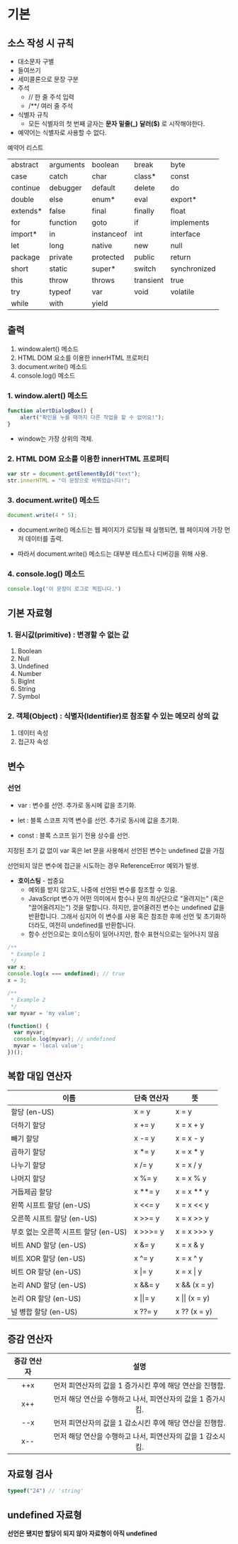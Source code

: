 # 기본

## 소스 작성 시 규칙
* 대소문자 구별
* 들여쓰기
* 세미콜론으로 문장 구분
* 주석
  * // 한 줄 주석 입력
  * /**/ 여러 줄 주석
* 식별자 규칙
  * 모든 식별자의 첫 번째 글자는 **문자** **밑줄(_)** **달러($)** 로 시작해야한다.
* 예약어는 식별자로 사용할 수 없다.

예약어 리스트

|  |  |  |  |  |
|---|---|---|---|---|
| abstract | arguments | boolean | break | byte |
| case | catch | char | class* | const |
| continue | debugger | default | delete | do |
| double | else | enum* | eval | export* |
| extends* | false | final | finally | float |
| for | function | goto | if | implements |
| import* | in | instanceof | int | interface |
| let | long | native | new | null |
| package | private | protected | public | return |
| short | static | super* | switch | synchronized |
| this | throw | throws | transient | true |
| try | typeof | var | void | volatile |
| while | with | yield |  |  |

## 출력

1. window.alert() 메소드
2. HTML DOM 요소를 이용한 innerHTML 프로퍼티
3. document.write() 메소드
4. console.log() 메소드

### 1. window.alert() 메소드
```javascript
function alertDialogBox() {
    alert("확인을 누를 때까지 다른 작업을 할 수 없어요!");
}
```
* window는 가장 상위의 객체.

### 2. HTML DOM 요소를 이용한 innerHTML 프로퍼티
```javascript
var str = document.getElementById("text");
str.innerHTML = "이 문장으로 바뀌었습니다!";
```
### 3. document.write() 메소드
```javascript
document.write(4 * 5);
```
* document.write() 메소드는 웹 페이지가 로딩될 때 실행되면, 웹 페이지에 가장 먼저 데이터를 출력.

* 따라서 document.write() 메소드는 대부분 테스트나 디버깅을 위해 사용.
### 4. console.log() 메소드
```javascript
console.log('이 문장이 로그로 찍힙니다.')
```

## 기본 자료형

### 1. 원시값(primitive) : 변경할 수 없는 값
   1. Boolean
   2. Null
   3. Undefined
   4. Number
   5. BigInt
   6. String
   7. Symbol
### 2. 객체(Object) : 식별자(Identifier)로 참조할 수 있는 메모리 상의 값
   1. 데이터 속성
   2. 접근자 속성

## 변수
### 선언
* var : 변수를 선언. 추가로 동시에 값을 초기화.

* let : 블록 스코프 지역 변수를 선언. 추가로 동시에 값을 초기화.

* const : 블록 스코프 읽기 전용 상수를 선언.

지정된 초기 값 없이 var 혹은 let 문을 사용해서 선언된 변수는 undefined 값을 가짐

선언되지 않은 변수에 접근을 시도하는 경우 ReferenceError 예외가 발생.

* **호이스팅** - 쌉중요
  * 예외를 받지 않고도, 나중에 선언된 변수를 참조할 수 있음.
  * JavaScript 변수가 어떤 의미에서 함수나 문의 최상단으로 "올려지는" (혹은 "끌어올려지는") 것을 말합니다. 하지만, 끌어올려진 변수는 undefined 값을 반환합니다. 그래서 심지어 이 변수를 사용 혹은 참조한 후에 선언 및 초기화하더라도, 여전히 undefined를 반환합니다.
  * 함수 선언으로는 호이스팅이 일어나지만, 함수 표현식으로는 일어나지 않음
```javascript
/**
 * Example 1
 */
var x;
console.log(x === undefined); // true
x = 3;

/**
 * Example 2
 */
var myvar = 'my value';

(function() {
  var myvar;
  console.log(myvar); // undefined
  myvar = 'local value';
})();
```

## 복합 대입 연산자

| 이름 | 단축 연산자 | 뜻 |
|---|---|---|
| 할당 (en-US) | x = y | x = y |
| 더하기 할당 | x += y | x = x + y |
| 빼기 할당 | x -= y | x = x - y |
| 곱하기 할당 | x *= y | x = x * y |
| 나누기 할당 | x /= y | x = x / y |
| 나머지 할당 | x %= y | x = x % y |
| 거듭제곱 할당 | x **= y | x = x ** y |
| 왼쪽 시프트 할당 (en-US) | x <<= y | x = x << y |
| 오른쪽 시프트 할당 (en-US) | x >>= y | x = x >> y |
| 부호 없는 오른쪽 시프트 할당 (en-US) | x >>>= y | x = x >>> y |
| 비트 AND 할당 (en-US) | x &= y | x = x & y |
| 비트 XOR 할당 (en-US) | x ^= y | x = x ^ y |
| 비트 OR 할당 (en-US) | x \|= y | x = x \| y |
| 논리 AND 할당 (en-US) | x &&= y | x && (x = y) |
| 논리 OR 할당 (en-US) | x \|\|= y | x \|\| (x = y) |
| 널 병합 할당 (en-US) | x ??= y | x ?? (x = y) |

## 증감 연산자

| 증감 연산자 | 설명 |
|:---:|:---:|
| ++x | 먼저 피연산자의 값을 1 증가시킨 후에 해당 연산을 진행함. |
| x++ | 먼저 해당 연산을 수행하고 나서, 피연산자의 값을 1 증가시킴. |
| --x | 먼저 피연산자의 값을 1 감소시킨 후에 해당 연산을 진행함. |
| x-- | 먼저 해당 연산을 수행하고 나서, 피연산자의 값을 1 감소시킴. |

## 자료형 검사
```javascript
typeof("24") // 'string'
```
## undefined 자료형
**선언은 됐지만 할당이 되지 않아 자료형이 아직 undefined**
